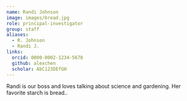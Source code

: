 ```yaml
---
name: Randi Johnson
image: images/bread.jpg
role: principal-investigator
group: staff
aliases:
  - R. Johnson
  - Randi J.
links:
  orcid: 0000-0002-1234-5678
  github: alexchen
  scholar: AbC123DEfGH
---
```


Randi is our boss and loves talking about science and gardening. Her favorite starch is bread..